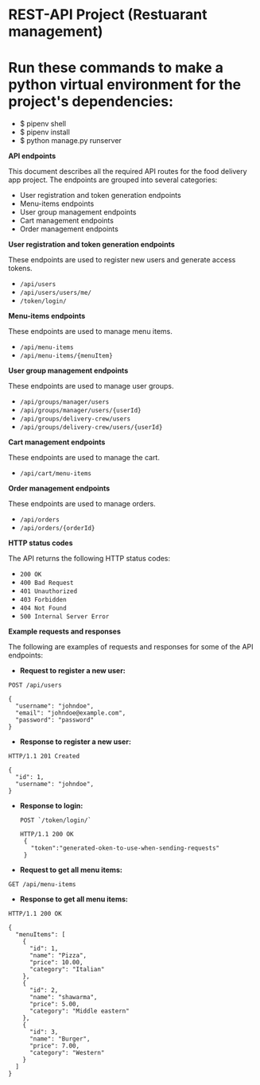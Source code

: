 # REST-API Project (Restuarant management)
# Run these commands to make a python virtual environment for the project's dependencies:
* $ pipenv shell
* $ pipenv install 
* $ python manage.py runserver

**API endpoints**

This document describes all the required API routes for the food delivery app project. The endpoints are grouped into several categories:

* User registration and token generation endpoints
* Menu-items endpoints
* User group management endpoints
* Cart management endpoints
* Order management endpoints

**User registration and token generation endpoints**

These endpoints are used to register new users and generate access tokens.

* `/api/users`
* `/api/users/users/me/`
* `/token/login/`

**Menu-items endpoints**

These endpoints are used to manage menu items.

* `/api/menu-items`
* `/api/menu-items/{menuItem}`

**User group management endpoints**

These endpoints are used to manage user groups.

* `/api/groups/manager/users`
* `/api/groups/manager/users/{userId}`
* `/api/groups/delivery-crew/users`
* `/api/groups/delivery-crew/users/{userId}`

**Cart management endpoints**

These endpoints are used to manage the cart.

* `/api/cart/menu-items`

**Order management endpoints**

These endpoints are used to manage orders.

* `/api/orders`
* `/api/orders/{orderId}`

**HTTP status codes**

The API returns the following HTTP status codes:

* `200 OK`
* `400 Bad Request`
* `401 Unauthorized`
* `403 Forbidden`
* `404 Not Found`
* `500 Internal Server Error`

**Example requests and responses**

The following are examples of requests and responses for some of the API endpoints:

* **Request to register a new user:**

```
POST /api/users

{
  "username": "johndoe",
  "email": "johndoe@example.com",
  "password": "password"
}
```

* **Response to register a new user:**

```
HTTP/1.1 201 Created

{
  "id": 1,
  "username": "johndoe",
}
```
* **Response to login:**
  ```
  POST `/token/login/`
  
  HTTP/1.1 200 OK
   {
     "token":"generated-oken-to-use-when-sending-requests"
   }
  ```

* **Request to get all menu items:**

```
GET /api/menu-items
```

* **Response to get all menu items:**

```
HTTP/1.1 200 OK

{
  "menuItems": [
    {
      "id": 1,
      "name": "Pizza",
      "price": 10.00,
      "category": "Italian"
    },
    {
      "id": 2,
      "name": "shawarma",
      "price": 5.00,
      "category": "Middle eastern"
    },
    {
      "id": 3,
      "name": "Burger",
      "price": 7.00,
      "category": "Western"
    }
  ]
}
```

